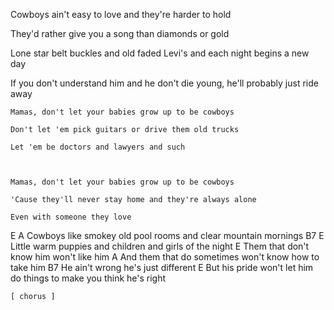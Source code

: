 


Cowboys ain't easy to love and they're harder to hold

They'd rather give you a song than diamonds or gold

Lone star belt buckles and old faded Levi's and each night begins a new day

If you don't understand him and he don't die young, he'll probably just ride away



    Mamas, don't let your babies grow up to be cowboys

    Don't let 'em pick guitars or drive them old trucks

    Let 'em be doctors and lawyers and such



    Mamas, don't let your babies grow up to be cowboys

    'Cause they'll never stay home and they're always alone

    Even with someone they love



E                                                     A
Cowboys like smokey old pool rooms and clear mountain mornings
B7                                                E
Little warm puppies and children and girls of the night
E
Them that don't know him won't like him
                 A
And them that do sometimes won't know how to take him
         B7
He ain't wrong he's just different
                                                             E
But his pride won't let him do things to make you think he's right

    [ chorus ]
